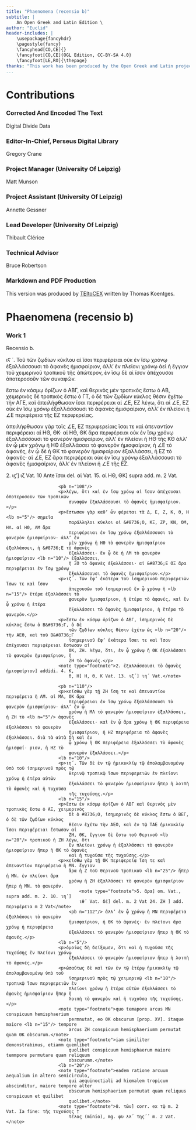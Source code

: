 ```yaml
---
title: "Phaenomena (recensio b)"
subtitle: |
	An Open Greek and Latin Edition \ 
author: "Euclid"
header-includes: | 
	\usepackage{fancyhdr}
	\pagestyle{fancy}
	\fancyhead[CO,CE]{}
	\fancyfoot[CO,CE]{OGL Edition, CC-BY-SA 4.0}
	\fancyfoot[LE,RO]{\thepage}
thanks: "This work has been produced by the Open Greek and Latin project through the help of volunteers. See contributions for details."
...
```


# Contributions


### Corrected And Encoded The Text

Digital Divide Data  
  
### Editor-In-Chief, Perseus Digital Library

Gregory Crane  
  
### Project Manager (University Of Leipzig)

Matt Munson  
  
### Project Assistant (University Of Leipzig)

Annette Gessner  
  
### Lead Developer (University Of Leipzig)

Thibault Clérice  
  
### Technical Advisor

Bruce Robertson  
  
### Markdown and PDF Production

This version was produced by [TEItoCEX](https://github.com/ThomasK81/TEItoCEX) written by Thomas Koentges.

# Phaenomena (recensio b)

### Work 1

<pb n="106"/>
                        <head>Recensio b.</head>
                        <p>ιϚ ΄. Τοῦ τῶν ζῳδίων κύκλου αἰ ἴσαι περιφέρειαι οὐκ ἐν ἴσῳ χρόνῳ
                            ἐξαλλάσσουσι τὸ ἀφανὲς ἡμισφαίριον, ἀλλʼ ἐν πλείονι χρόνῳ ἀεὶ ἡ ἔγγιον
                            τοῦ χειμερινοῦ τροπικοῦ <lb n="5"/> τῆς ἀπώτερον, ἐν ἴσῳ δὲ αἰ ἴσον
                            ἀπέχουσαι ὁποτεροσοῦν τῶν συναφῶν.</p>
                        <p>ἔστω ἐν κόσμῳ ὁρίζων ὁ ΑΒΓ, καὶ θερινὸς μὲν τροπικὸς ἔστω ὁ ΑΒ,
                            χειμερινὸς δὲ τροπικὸς ἔστω ὁ ΓΤ, ὁ δὲ τῶν ζῳδίων κύκλος θέσιν ἐχέτω τὴν
                            ΑΓΕ, καὶ <lb n="10"/> ἀπειλήφθωσαν ἴσαι περιφέρειαι αἰ &#8736;Ε, ΕΖ
                            λέγω, ὅτι αἱ &#8736;Ε, ΕΖ οὐκ ἐν ἴσῳ χρόνῳ ἐξαλλάσσουσι τὸ ἀφανὲς
                            ἡμισφαίριον, ἀλλʼ ἐν πλείονι ἡ &#8736;Ε περιφέρεια τῆς ΕΖ
                            περιφερείας.</p>
                        <p>ἀπειλήφθωσαν γὰρ ταῖς &#8736;Ε, ΕΖ περιφερείαις ἴσαι <lb n="15"/> τε καὶ
                            ἀπεναντίον περιφέρειαι αἱ ΗΘ, ΘΚ· αἱ ΗΘ, ΘΚ ἄρα περιφέρειαι οὐκ ἐν ἴσῳ
                            χρόνῳ ἐξαλλάσσουσι τὸ φανερὸν ἡμισφαίριον, ἀλλʼ ἐν πλείονι ἡ ΗΘ τῆς ΚΘ
                            ἀλλʼ ἐν ᾧ μὲν χρόνῳ ἡ ΗΘ ἐξαλλάσσει τὸ φανερὸν ἡμισφαίριον, ἡ &#8736;Ε
                            τὸ ἀφανές, ἐν ᾧ δὲ ἡ ΘΚ τὸ φανερὸν <lb n="20"/> ἡμισφαίριον ἐξαλλάσσει,
                            ἡ ΕΖ τὸ ἀφανές· αἱ &#8736;Ε, ΕΖ ἄρα περιφέρειαι οὐκ ἐν ἴσῳ χρόνῳ
                            ἐξαλλάσσουσι τὸ ἀφανὲς ἡμισφαίριον, ἀλλʼ ἐν πλείονι ἡ &#8736;Ε τῆς
                            ΕΖ.</p>
                        <note type="footnote">2. ιϛʹ] ιζ Vat. 10 Ante ἴσαι del. αἱ Vat. 15. αἱ HΘ,
                            ΘΚ] supra add. m. 2 Vat.</note>

                        <pb n="108"/>
                        <p>λέγω, ὅτι καὶ ἐν ἴσῳ χρόνῳ αἱ ἴσον ἀπέχουσαι ὁποτεροσοῦν τῶν τροπικῶν
                            συναφῶν ἐξαλλάσσουσι τὸ ἀφανὲς ἡμισφαίριον.</p>
                        <p>ἔστωσαν γὰρ καθʼ ὧν φέρεται τὰ Δ, Ε, Ζ, Κ, Θ, Η <lb n="5"/> σημεῖα
                            παράλληλοι κύκλοι οἱ &#8736;Ο, ΚΞ, ΖΡ, ΚΝ, ΘΜ, ΗΛ. αἱ ΗΘ, ΛΜ ἄρα
                            περιφέρειαι ἐν ἴσῳ χρόνῳ ἐξαλλάσσουσι τὸ φανερὸν ἡμισφαίριον· ἀλλʼ ἐν
                            μὲν χρόνῳ ἡ ΗΘ τὸ φανερὸν ἡμισφαίριον ἐξαλλάσσει, ἡ &#8736;Ε τὸ ἀφανὲς
                            ἐξαλλάσσει· ἔν ᾧ δὲ ἡ ΛΜ τὸ φανερὸν ἡμισφαίριον <lb n="10"/> ἐξαλλάσσει,
                            ἡ ΞΟ τὸ ἀφανὲς ἐξαλλάσσει· αἱ &#8736;Ε ΟΞ ἄρα περιφέρειαι ἐν ἴσῳ χρόνῳ
                            ἔξαλλάσσουσι τὸ ἀφανὲς ἡμισφαίριον.</p>
                        <p>ιζ΄. Τῶν ἐφʼ ἑκάτερα τοῦ ἰσημερινοῦ περιφερειῶν ἴσων τε καὶ ἴσον
                            ἀπεχουσῶν τοῦ ἰσημερινοῦ ἔν ᾦ χρόνῳ ἡ <lb n="15"/> ἑτέρα ἐξαλλάσσει τὸ
                            φανερὸν ἡμισφαίριον, ἡ ἑτέρα τὸ ἀφανές, καὶ ἔν ᾧ χρόνῳ ἡ ἑτέρα
                            ἐξαλλάσσει τὸ ἀφανὲς ἡμισφαίριον, ἡ ἑτέρα τὸ φανερόν.</p>
                        <p>ἔστω ἐν κόσμῳ ὁρίζων ὁ ΑΒΓ, ἰσημερινὸς δὲ κύκλος ἔστω ὁ Β&#8736;Γ, ὁ δὲ
                            τῶν ζῳδίων κύκλος θέσιν ἐχέτω ὡς <lb n="20"/> τὴν ΑΕΘ, καὶ τοῦ Β&#8736;Γ
                            ἰσημερινοῦ ἔφʼ ἑκάτερα ἴσαι τε καὶ ἴσον ἀπέχουσαι περιφέρειαι ἔστωσαν αἱ
                            ΘΚ, ΖΗ. λέγω, ὅτι, ἐν ᾧ χρόνῳ ἡ ΘΚ ἐξαλλάσσει τὸ φανερὸν ἡμισφαίριον, ἡ
                            ΖΗ τὸ ἀφανές.</p>
                        <note type="footnote">2. ἐξαλλάσσουσι τὸ ἀφανὲς ἡμισφαίριον] addidi. 4. Κ,
                            Θ, Η] Η, Θ, Κ Vat. 13. ιξ΄] ιη΄ Vat.</note>

                        <pb n="110"/>
                        <p>κείσθω γὰρ τῇ ΖΗ ἴση τε καὶ ἀπεναντίον περιφέρεια ἡ ΛΜ. αἱ ΜΛ, ΘΚ ἄρα
                            περιφέρειαι ἐν ἴσῳ χρόνῳ ἔξαλλάσσουσι τὸ φανερὸν ἡμισφαίριον· ἀλλʼ ἐν ᾦ
                            χρόνῳ ἡ ΜΛ τὸ φανερὸν ἡμισφαίριον ἐξαλλάσσει, ἡ ΖΗ τὸ <lb n="5"/> ἀφανὲς
                            ἐξαλλάσσει· καὶ ἐν ᾦ ἄρα χρόνῳ ἡ ΘΚ περιφέρεια ἐξαλλάσσει τὸ φανερὸν
                            ἡμισφαίριον, ἡ ΗΖ περιφέρεια τὸ ἀφανὲς ἐξαλλάσσει. διὰ τὰ αὐτὰ δὴ καὶ ἐν
                            ᾦ χρόνῳ ἡ ΘΚ περιφέρεια ἐξαλλάσσει τὸ ἀφανὲς ἡμισφαί- ριον, ἡ ΗΖ τὸ
                            φανερὸν ἐξαλλάσσει.</p>
                        <lb n="10"/>
                        <p>ιη΄. Τῶν δὲ ἐν τῷ ἡμικυκλίῳ τῷ ἀπολαμβανομένῳ ὑπὸ τοῦ ἰσημερινοῦ πρὸς τῷ
                            θερινῷ τροπικῷ ἴσων περιφερειῶν ἐν πλείονι χρόνῳ ἡ ἑτέρα αὐτῶν
                            ἐξαλλάσσει τὸ φανερὸν ἡμισφαίριον ἤπερ ἡ λοιπὴ τὸ ἀφανὲς καὶ ἡ τυχοῦσα
                            τῆς τυχούσης.</p>
                        <lb n="15"/>
                        <p>ἔστω ἐν κόσμῳ ὁρίζων ὁ ΑΒΓ καὶ θερινὸς μὲν τροπικὸς ἔστω ὁ ΑΞ, χειμερινὸς
                            δὲ ὁ #8736;Ο, ἰσημερινὸς δὲ κύκλος ἔστω ὁ ΒΕΓ, ὁ δὲ τῶν ζῳδίων κύκλος
                            θέσιν ἐχέτω τὴν ΑΕΟ, καὶ ἐν τῷ ΤΑΕ ἡμικυκλίῳ ἴσαι περιφέρειαι ἔστωσαν αἰ
                            ΖΗ, ΘΚ, ἔγγιον δὲ ἔστω τοῦ θερινοῦ <lb n="20"/> τροπικοῦ ἡ ΖΗ λέγω, ὅτι
                            ἔν πλείονι χρόνῳ ἡ ἐξαλλάσσει τὸ φανερὸν ἡμισφαίριον ἤπερ ἡ ΘΚ τὸ ἀφανὲς
                            καὶ ἡ τυχοῦσα τῆς τυχούσης.</p>
                        <p>κείσθω γὰρ τῇ ΘΚ περιφερείᾳ ἴση τε καὶ ἀπεναντίον περιφέρεια ἡ ΜΝ. ἔγγιον
                            ἄρα ἡ Ζ τοῦ θερινοῦ τροπικοῦ <lb n="25"/> ἤπερ ἡ ΜΝ. ἐν πλείονι ἄρα
                            χρόνῳ ἡ ΖΗ ἐξαλλάσσει τὸ φανερὸν ἡμισφαίριον ἤπερ ἡ ΜΝ. τὸ φανερόν.
                                <note type="footnote">5. ἄρα] om. Vat., supra add. m. 2. 10. ιηʹ]
                                ιθ΄ Vat. δέ] del. m. 2 Vat 24. ΖΗ ] add. περιφέρεια m 2 Vat</note>
                            <pb n="112"/> ἀλλʼ ἐν ᾧ χρόνῳ ἡ ΜΝ περιφέρεια ἐξαλλάσσει τὸ φανερὸν
                            ἡμισφαίριον, ἡ ΘΚ τὸ ἀφανές· ἐν πλείονι ἄρα χρόνῳ ἡ περιφέρεια
                            ἐξαλλάσσει τὸ φανερὸν ἡμισφαίριον ἤπερ ἡ ΘΚ τὸ ἀφανές.</p>
                        <lb n="5"/>
                        <p>ὁμοίως δὴ δείξομεν, ὅτι καὶ ἡ τυχοῦσα τῆς τυχούσης ἐν πλείονι χρόνῳ
                            ἐξαλλάσσει τὸ φανερὸν ἡμισφαίριον ἤπερ ἡ λοιπὴ τὸ ἀφανές.</p>
                        <p>ὡσαύτως δὲ καὶ τῶν ἐν τῷ ἑτέρῳ ἡμικυκλίῳ τῷ ἀπολαμβανομένῳ ὑπὸ τοῦ
                            ἰσημερινοῦ πρὸς τῷ χειμερινῷ <lb n="10"/> τροπικῷ ἴσων περιφερειῶν ἐν
                            πλείονι χρόνῳ ἡ ἑτέρα αὐτῶν ἐξαλλάσσει τὸ ἀφανὲς ἡμισφαίριον ἤπερ ἡ
                            λοιπὴ τὸ φανερὸν καὶ ἡ τυχοῦσα τῆς τυχούσης.</p>
                        <note type="footnote">quo temapore arcus ΜN conspicuum hemisphaerium
                            permnutat, eo ΘΚ obscurum [prop. XV]. itaque maiore <lb n="15"/> tempore
                            arcus ΖΗ conspicuum hemisphaeriumm permutat quam ΘΚ obscurum.</note>
                        <note type="footnote">iam similiter demonstrabimus, etiamm quemlibet
                            quolibet conspicuum hemisphaerum maiore temmpοre permutare quam reliquum
                            obscurumm.</note>
                        <lb n="20"/>
                        <note type="footnote">eadem ratione arcuum aequalium in altero semicirculo,
                            qui aequinoctiali ad hiemalem tropicum abscinditur, maiore tempore alter
                            obscurum hemisphaerium permutat quam reliquus conspicuum et quilibet
                            quolibet.</note>
                        <note type="footnote">8. τῶν] corr. ex τῷ m. 2 Vat. Ia fine: τῆς τυχούσης †
                            τέλος (minio), mg. φυ λλ΄ της΄΄ m. 2 Vat.</note>

